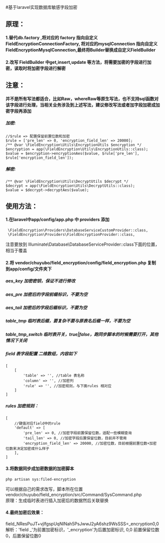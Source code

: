 #基于laravel实现数据库敏感字段加密
## 原理：
#### 1.替代db.factory ,将对应的 factory 指向自定义 FieldEncryptionConnectionFactory, 将对应的mysqlConnection 指向自定义FieldEncryptionMysqlConnection,最终将Builder替换成自定义FieldBuilder
#### 2.改写 FieldBuilder 中get,insert,update 等方法，将需要加密的字段进行加密，读取时将加密字段进行解密
## 注意：
#### 并不是所有写法都适合，比如Raw，whereRaw等原生写法，也不支持sql函数对该字段进行处理，当相关业务涉及到上述写法，建议修改写法或者加字段加密成加密字段再添加
##### 加密:
    //$rule => 配置保留前置位数和加密
    $rule = ['pre_len' => 0, 'encryption_field_len' => 20000];
    /** @var \FieldEncryption\Utils\EncryptionUtils $encryption */
    $encryption = app(\FieldEncryption\Utils\EncryptionUtils::class);
    $value = $encryption->encryptionAes($value, $rule['pre_len'], $rule['encryption_field_len']);
##### 解密:
    /** @var \FieldEncryption\Utils\DecryptUtils $decrypt */
    $decrypt = app(\FieldEncryption\Utils\DecryptUtils::class);
    $value = $decrypt->decryptAes($value);
## 使用方法：
#### 1.在laravel中app/config/app.php 中 providers 添加
     \FieldEncryption\Providers\DatabaseServiceCustomProvider::class,
     \FieldEncryption\Providers\FieldEncryptionProvider::class,
注意要放到 Illuminate\Database\DatabaseServiceProvider::class下面的位置，相当于覆盖
#### 2.将 vendor/chuyubo/field_encryption/config/field_encryption.php 复制到app/config/文件夹下
##### aes_key 加密密钥，保证不进行修改
##### aes_pre 加密后的字段前缀标识，不要为空
##### aes_tail 加密后的字段后缀标识，不要为空
##### table_tmp 临时表后缀，要复杂不要与原表名后缀一样，不要为空
##### table_tmp_switch 临时表开关，true|false，跑同步脚本的时候需要打开，其他情况下关闭
##### field 表字段配置 二维数组，内容如下
    [
        [
            'table' => '', //table 表名称
            'column' => '', //加密列
            'rule' => '', //加密规则，与下面rules 相对应
        ]
    ]
##### rules 加密规则：
    [
        //键值对应field中的rule
        'default' => [
            'pre_len' => 0, //加密字段前置保留位数，适配一些模糊查询
            'tail_len' => 0, //加密字段后置保留位数，目前并不管用
            'encryption_field_len' => 20000, //加密位数，目前根据前置位数+加密位数来决定加密成什么样子
        ],
    ]
#### 3.将数据同步成加密数据的加密脚本
    php artisan sys:filed-encryption
可以根据自己的需求改写，脚本所在位置
<br>vendor/chuyubo/field_encryption/src/Command/SysCommand.php
<br>原理：生成临时表进行插入加密后的数据然后关联替换
#### 4.最终加密后效果：
field_NResPuJT+vjlfgspUqNINah5PsJwwJ2yA6shz9WsSSS=_encryption0,0
<br/>解析：'field _'为前置加密标识，'_encryption'为后置加密标识, 0,0 前置保留位数0，后置保留位数0





